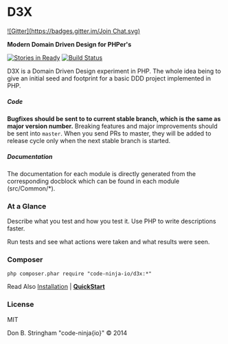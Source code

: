 # D3X

[![Gitter](https://badges.gitter.im/Join Chat.svg)](https://gitter.im/code-ninja-io/d3x?utm_source=badge&utm_medium=badge&utm_campaign=pr-badge&utm_content=badge)

**Modern Domain Driven Design for PHPer's**

 [![Stories in Ready](https://badge.waffle.io/code-ninja-io/d3x.png?label=ready&title=Ready)](https://waffle.io/code-ninja-io/d3x)
 [![Build Status](https://travis-ci.org/code-ninja-io/d3x.svg)](https://travis-ci.org/code-ninja-io/d3x)

D3X is a Domain Driven Design experiment in PHP.  The whole idea being to give an initial seed and footprint for a
basic DDD project implemented in PHP.

##### Code

**Bugfixes should be sent to to current stable branch, which is the same as major version number.**
Breaking features and major improvements should be sent into `master`. When you send PRs to master, they will be added to release cycle only when the next stable branch is started.

##### Documentation

The documentation for each module is directly generated from the corresponding docblock which can be found in each module (src/Common/*).

### At a Glance

Describe what you test and how you test it. Use PHP to write descriptions faster.

Run tests and see what actions were taken and what results were seen.


### Composer

```
php composer.phar require "code-ninja-io/d3x:*"
```

Read Also [Installation](http://stringhamdb.github.io/install) | **[QuickStart](http://stringhamdb.github.io/quickstart)**

### License
MIT

Don B. Stringham "code-ninja{io}" © 2014
